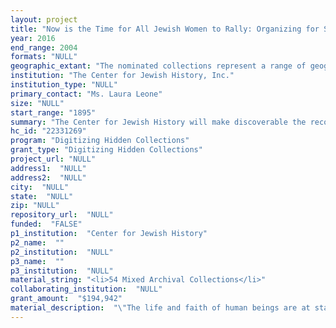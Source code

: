 ```yaml
--- 
layout: project 
title: "Now is the Time for All Jewish Women to Rally: Organizing for Social Change in the 20th Century"
year: 2016
end_range: 2004
formats: "NULL"
geographic_extant: "The nominated collections represent a range of geographic regions. New York City and State are well-represented. Other locations in the US include Arkansas, Louisiana, Mississippi, Oklahoma, Tennessee, and Texas. Internationally, countries represented include Israel, Argentina, Brazil, Chile, China, Cuba, Ecuador, Egypt, England, Germany, Hungary, Mexico, Panama, Peru, and Switzerland."
institution: "The Center for Jewish History, Inc."
institution_type: "NULL"
primary_contact: "Ms. Laura Leone"
size: "NULL"
start_range: "1895"
summary: "The Center for Jewish History will make discoverable the records of Jewish women social welfare organizers of the 20th century. These unsung activists' accomplishments include fighting the slave trade of vulnerable female immigrants circa 1900, running a refugee relief organization for German Jews in the 1930s, and organizing services for veteran's hospitals across the globe. The two-year project will highlight women-run organizations and feature one woman who led and worked with many organizations to serve refugees in times of crisis. To make these and other stories known, the Center will digitize 54 linear feet of archival materials from three collections of the American Jewish Historical Society, one of its five partners. The project will give scholars the opportunity to examine women's influence on social welfare work and trace the impact of activism on humanitarian crises that unfortunately bear some resemblance to those we face in present times."
hc_id: "22331269"
program: "Digitizing Hidden Collections"
grant_type: "Digitizing Hidden Collections"
project_url: "NULL"
address1:  "NULL"
address2:  "NULL"
city:  "NULL"
state:  "NULL"
zip: "NULL"
repository_url:  "NULL"
funded:  "FALSE"
p1_institution:  "Center for Jewish History"
p2_name:  ""
p2_institution:  "NULL"
p3_name:  ""
p3_institution:  "NULL"
material_string: "<li>54 Mixed Archival Collections</li>"
collaborating_institution:  "NULL"
grant_amount:  "$194,942"
material_description:  "\"The life and faith of human beings are at stake,\" Cecilia Razovsky wrote on behalf of the National Council of Jewish Women in 1935.* She and other Jewish women activists represented in this project responded to refugee crises, abuses of immigrants, healthcare deficiencies, and challenges to women's rights. The Center for Jewish History will highlight these women by digitizing materials--correspondence, speeches, diaries, newsletters, minutes, photographs, and ephemera--from three collections of its partner the American Jewish Historical Society. The first collection is the National Council of Jewish Women (NCJW), NY Section Records. In the early 1900s, NCJW NY assisted individuals with disabilities on \"Welfare Island\" and protected vulnerable immigrant women from exploitation. In later decades, it established trailblazing counseling services and founded the feminist Jewish Women's Resource Center. The second is the Women's Organizations' Services series in the National Jewish Welfare Board Records. Part of the USO, this division organized services for veterans' hospitals and supported Jewish community life and Military Sisterhoods at posts across the world. Its records reflect changes in welfare and morale services for the US military from the 1940s through the Vietnam War. Third is the Cecilia Razovsky Papers. Razovsky worked until age 80 assisting refugees across the globe, first as Executive Director of the National Coordinating Committee helping German Jews in the 1930s and later as a member of organizations including the UN Relief and Rehabilitation Administration. This project takes its title from a 1933 NCJW report in which Razovsky calls upon women's organizations to collaborate in response to the plight of German Jews.** Under her rallying cry, this project will rescue these women's actions from anonymity within institutional records. --References-- * Letter, April 26, 1935. Cecilia Razovsky Papers, P-290, box 2, folder 8, AJHS, NY. ** Field Service Committee Report, October 1933."
---
```

